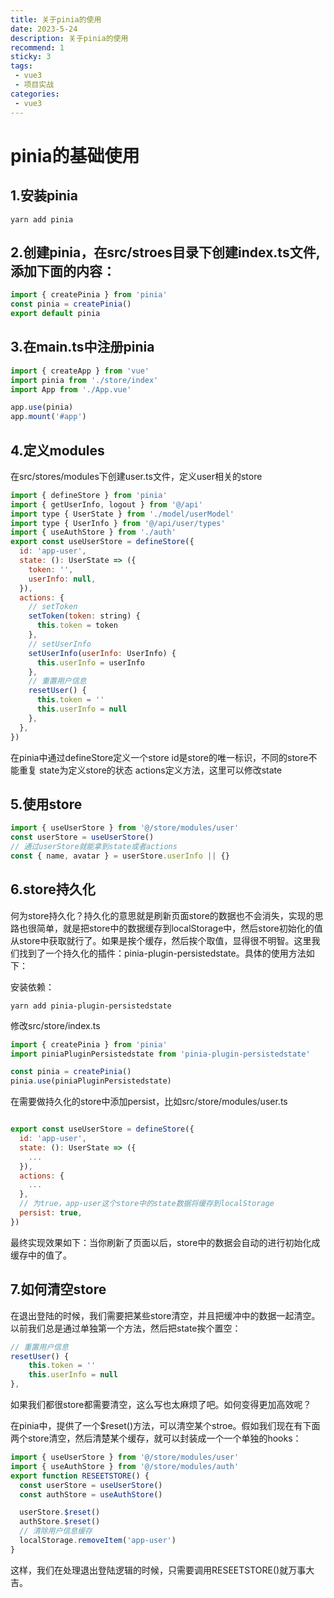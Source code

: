 ```yaml
---
title: 关于pinia的使用
date: 2023-5-24
description: 关于pinia的使用
recommend: 1
sticky: 3
tags:
 - vue3
 - 项目实战
categories:
 - vue3
---
```

# pinia的基础使用

## 1.安装pinia
```shell
yarn add pinia
```
## 2.创建pinia，在src/stroes目录下创建index.ts文件,添加下面的内容：

```javascript
import { createPinia } from 'pinia'
const pinia = createPinia()
export default pinia
```
## 3.在main.ts中注册pinia
```javascript
import { createApp } from 'vue'
import pinia from './store/index'
import App from './App.vue'

app.use(pinia)
app.mount('#app')
```

## 4.定义modules
在src/stores/modules下创建user.ts文件，定义user相关的store

```javascript
import { defineStore } from 'pinia'
import { getUserInfo, logout } from '@/api'
import type { UserState } from './model/userModel'
import type { UserInfo } from '@/api/user/types'
import { useAuthStore } from './auth'
export const useUserStore = defineStore({
  id: 'app-user',
  state: (): UserState => ({
    token: '',
    userInfo: null,
  }),
  actions: {
    // setToken
    setToken(token: string) {
      this.token = token
    },
    // setUserInfo
    setUserInfo(userInfo: UserInfo) {
      this.userInfo = userInfo
    },
    // 重置用户信息
    resetUser() {
      this.token = ''
      this.userInfo = null
    },
  },
})
```
在pinia中通过defineStore定义一个store
id是store的唯一标识，不同的store不能重复
state为定义store的状态
actions定义方法，这里可以修改state

## 5.使用store
```js
import { useUserStore } from '@/store/modules/user'
const userStore = useUserStore()
// 通过userStore就能拿到state或者actions
const { name, avatar } = userStore.userInfo || {}
```
## 6.store持久化
何为store持久化？持久化的意思就是刷新页面store的数据也不会消失，实现的思路也很简单，就是把store中的数据缓存到localStorage中，然后store初始化的值从store中获取就行了。如果是挨个缓存，然后挨个取值，显得很不明智。这里我们找到了一个持久化的插件：pinia-plugin-persistedstate。具体的使用方法如下：

安装依赖：
```shell
yarn add pinia-plugin-persistedstate
```
修改src/store/index.ts

```javascript
import { createPinia } from 'pinia'
import piniaPluginPersistedstate from 'pinia-plugin-persistedstate'

const pinia = createPinia()
pinia.use(piniaPluginPersistedstate)
```
在需要做持久化的store中添加persist，比如src/store/modules/user.ts

```javascript

export const useUserStore = defineStore({
  id: 'app-user',
  state: (): UserState => ({
    ...
  }),
  actions: {
    ...
  },
  // 为true，app-user这个store中的state数据将缓存到localStorage
  persist: true,
})
```
最终实现效果如下：当你刷新了页面以后，store中的数据会自动的进行初始化成缓存中的值了。

## 7.如何清空store
在退出登陆的时候，我们需要把某些store清空，并且把缓冲中的数据一起清空。以前我们总是通过单独第一个方法，然后把state挨个置空：

```javascript
// 重置用户信息
resetUser() {
    this.token = ''
    this.userInfo = null
},
```
如果我们都很store都需要清空，这么写也太麻烦了吧。如何变得更加高效呢？

在pinia中，提供了一个$reset()方法，可以清空某个stroe。假如我们现在有下面两个store清空，然后清楚某个缓存，就可以封装成一个一个单独的hooks：

```javascript
import { useUserStore } from '@/store/modules/user'
import { useAuthStore } from '@/store/modules/auth'
export function RESEETSTORE() {
  const userStore = useUserStore()
  const authStore = useAuthStore()

  userStore.$reset()
  authStore.$reset()
  // 清除用户信息缓存
  localStorage.removeItem('app-user')
}
```
这样，我们在处理退出登陆逻辑的时候，只需要调用RESEETSTORE()就万事大吉。